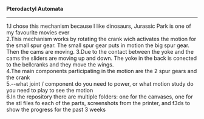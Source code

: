 **Pterodactyl Automata**
***

1.I chose this mechanism because I like dinosaurs, Jurassic Park is one of my favourite movies ever</br>
2.This mechanism works by rotating the crank wich activates the motion for the small spur gear. The small spur gear puts in motion the big spur gear. Then the cams are moving. 
3.Due to the contact between the yoke and the cams the sliders are moving up and down. The yoke in the back is conected to the bellcranks and they move the wings.</br>
4.The main components participating in the motion are the 2 spur gears and the crank</br>
5.--what joint / component do you need to power, or what motion study do you need to play to see the motion</br>
6.In the repository there are multiple folders: one for the canvases, one for the stl files fo each of the parts, screenshots from the printer, and f3ds to show the progress for the past 3 weeks</br>

